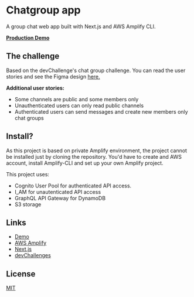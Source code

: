 # Chatgroup app
A group chat web app built with Next.js and AWS Amplify CLI.

[**Production Demo**](https://main.d2ky15by9x4y7q.amplifyapp.com/)


## The challenge
Based on the devChallenge's chat group challenge. You can read the user stories and see the Figma design [here.](https://devchallenges.io/challenges/UgCqszKR7Q7oqb4kRfI0)

**Additional user stories:**
- Some channels are public and some members only
- Unauthenticated users can only read public channels
- Authenticated users can send messages and create new members only chat groups

## Install?
As this project is based on private Amplify environment, the project cannot be installed just by cloning the repository. You'd have to create and AWS account, install Amplify-CLI and set up your own Amplify project.

This project uses:
- Cognito User Pool for authenticated API access.
- I_AM for unautenticated API access
- GraphQL API Gateway for DynamoDB
- S3 storage

## Links
- [Demo](https://main.d2ky15by9x4y7q.amplifyapp.com/)
- [AWS Amplify](https://aws.amazon.com/amplify/)
- [Next.js](https://nextjs.org/)
- [devChallenges](https://devchallenges.io/)

## License

[MIT](https://joinup.ec.europa.eu/licence/mit-license)